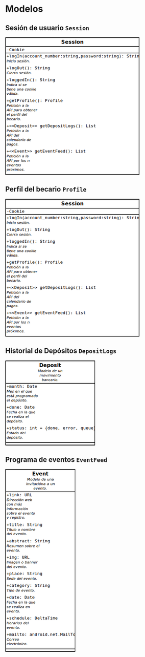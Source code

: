 # Modelos

## Sesión de usuario `Session`
![Diagrama de la clase Session](diagrams/models-session.png)

## Perfil del becario `Profile`
![Diagrama de la clase Session](diagrams/models-session.png)

## Historial de Depósitos `DepositLogs`
![Diagrama de la clase Session](diagrams/models-deposits.png)

## Programa de eventos `EventFeed`
![Diagrama de la clase Session](diagrams/models-events.png)

